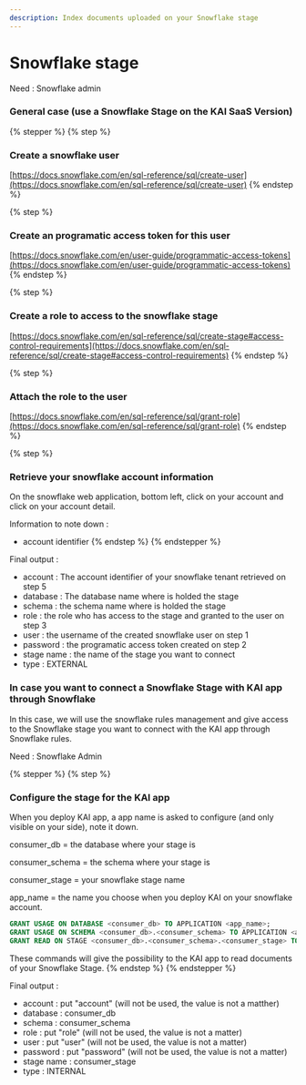 ```yaml
---
description: Index documents uploaded on your Snowflake stage
---
```


# Snowflake stage

Need : Snowflake admin

### General case (use a Snowflake Stage on the KAI SaaS Version)

{% stepper %}
{% step %}
### Create a snowflake user

[https://docs.snowflake.com/en/sql-reference/sql/create-user](https://docs.snowflake.com/en/sql-reference/sql/create-user)
{% endstep %}

{% step %}
### Create an programatic access token for this user

[https://docs.snowflake.com/en/user-guide/programmatic-access-tokens](https://docs.snowflake.com/en/user-guide/programmatic-access-tokens)
{% endstep %}

{% step %}
### Create a role to access to the snowflake stage

[https://docs.snowflake.com/en/sql-reference/sql/create-stage#access-control-requirements](https://docs.snowflake.com/en/sql-reference/sql/create-stage#access-control-requirements)
{% endstep %}

{% step %}
### Attach the role to the user

[https://docs.snowflake.com/en/sql-reference/sql/grant-role](https://docs.snowflake.com/en/sql-reference/sql/grant-role)
{% endstep %}

{% step %}
### Retrieve your snowflake account information

On the snowflake web application, bottom left, click on your account and click on your account detail.

Information to note down :&#x20;

* account identifier
{% endstep %}
{% endstepper %}

Final output :&#x20;

* account : The account identifier of your snowflake tenant retrieved on step 5
* database : The database name where is holded the stage
* schema : the schema name where is holded the stage
* role : the role who has access to the stage and granted to the user on step 3
* user : the username of the created snowflake user on step 1
* password : the programatic access token created on step 2
* stage name : the name of the stage you want to connect
* type : EXTERNAL

### In case you want to connect a Snowflake Stage with KAI app through Snowflake&#x20;

In this case, we will use the snowflake rules management and give access to the Snowflake stage you want to connect with the KAI app through Snowflake rules.

Need : Snowflake Admin

{% stepper %}
{% step %}
### Configure the stage for the KAI app

When you deploy KAI app, a app name is asked to configure (and only visible on your side), note it down.

consumer\_db = the database where your stage is

consumer\_schema = the schema where your stage is

consumer\_stage = your snowflake stage name

app\_name = the name you choose when you deploy KAI on your snowflake account.

```sql
GRANT USAGE ON DATABASE <consumer_db> TO APPLICATION <app_name>; 
GRANT USAGE ON SCHEMA <consumer_db>.<consumer_schema> TO APPLICATION <app_name>; 
GRANT READ ON STAGE <consumer_db>.<consumer_schema>.<consumer_stage> TO APPLICATION <app_name>;
```

These commands will give the possibility to the KAI app to read documents of your Snowflake Stage.
{% endstep %}
{% endstepper %}

Final output :&#x20;

* account : put "account" (will not be used, the value is not a matther)
* database : consumer\_db
* schema : consumer\_schema
* role : put "role" (will not be used, the value is not a matter)
* user : put "user" (will not be used, the value is not a matter)
* password : put "password" (will not be used, the value is not a matter)
* stage name : consumer\_stage
* type : INTERNAL

